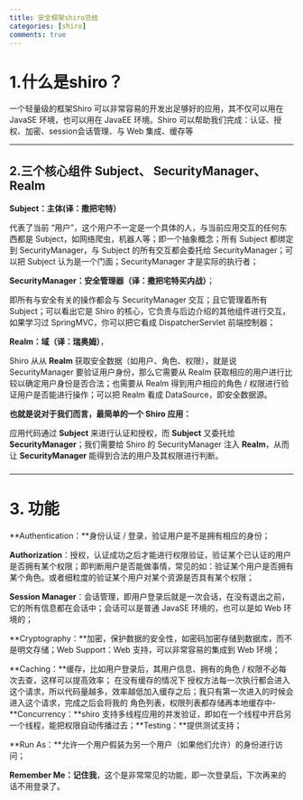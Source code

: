 ```yaml
---
title: 安全框架shiro总结
categories: [shiro]
comments: true
---
```


#  1.什么是shiro？

一个轻量级的框架Shiro 可以非常容易的开发出足够好的应用，其不仅可以用在 JavaSE 环境，也可以用在 JavaEE 环境。Shiro 可以帮助我们完成：认证、授权、加密、session会话管理、与 Web 集成、缓存等





  

------



## 2.三个核心组件 Subject、 SecurityManager、  Realm



**Subject：主体(译：撒把宅特）**

代表了当前 “用户”，这个用户不一定是一个具体的人，与当前应用交互的任何东西都是 Subject，如网络爬虫，机器人等；即一个抽象概念；所有 Subject 都绑定到 SecurityManager，与 Subject 的所有交互都会委托给 SecurityManager；可以把 Subject 认为是一个门面；SecurityManager 才是实际的执行者；

**SecurityManager：安全管理器（译：撒把宅特买内战）**；

即所有与安全有关的操作都会与 SecurityManager 交互；且它管理着所有 Subject；可以看出它是 Shiro 的核心，它负责与后边介绍的其他组件进行交互，如果学习过 SpringMVC，你可以把它看成 DispatcherServlet 前端控制器；

**Realm：域（译：瑞奥姆）**，

Shiro 从从 **Realm** 获取安全数据（如用户、角色、权限），就是说 SecurityManager 要验证用户身份，那么它需要从 Realm 获取相应的用户进行比较以确定用户身份是否合法；也需要从 Realm 得到用户相应的角色 / 权限进行验证用户是否能进行操作；可以把 Realm 看成 DataSource，即安全数据源。

**也就是说对于我们而言，最简单的一个 Shiro 应用：**

应用代码通过 **Subject** 来进行认证和授权，而 **Subject** 又委托给 **SecurityManager**；我们需要给 Shiro 的 SecurityManager 注入 **Realm**，从而让 **SecurityManager** 能得到合法的用户及其权限进行判断。



###    

------

#    3.  功能

**Authentication：**身份认证 / 登录，验证用户是不是拥有相应的身份；

**Authorization**：授权，认证成功之后才能进行权限验证，验证某个已认证的用户是否拥有某个权限；即判断用户是否能做事情，常见的如：验证某个用户是否拥有某个角色。或者细粒度的验证某个用户对某个资源是否具有某个权限；

**Session Manager**：会话管理，即用户登录后就是一次会话，在没有退出之前，它的所有信息都在会话中；会话可以是普通 JavaSE 环境的，也可以是如 Web 环境的；

**Cryptography：**加密，保护数据的安全性，如密码加密存储到数据库，而不是明文存储；Web Support：Web 支持，可以非常容易的集成到 Web 环境；

**Caching：**缓存，比如用户登录后，其用户信息、拥有的角色 / 权限不必每次去查，这样可以提高效率；        在没有缓存的情况下 授权方法每一次执行都会进入这个请求，所以代码量越多，效率越低加入缓存之后；我只有第一次进入的时候会进入这个请求，完成之后会将我的 角色列表，权限列表都存储再本地缓存中-
**Concurrency：**shiro 支持多线程应用的并发验证，即如在一个线程中开启另一个线程，能把权限自动传播过去；**Testing：**提供测试支持；

**Run As：**允许一个用户假装为另一个用户（如果他们允许）的身份进行访问；

**Remember Me：记住我**，这个是非常常见的功能，即一次登录后，下次再来的话不用登录了。

